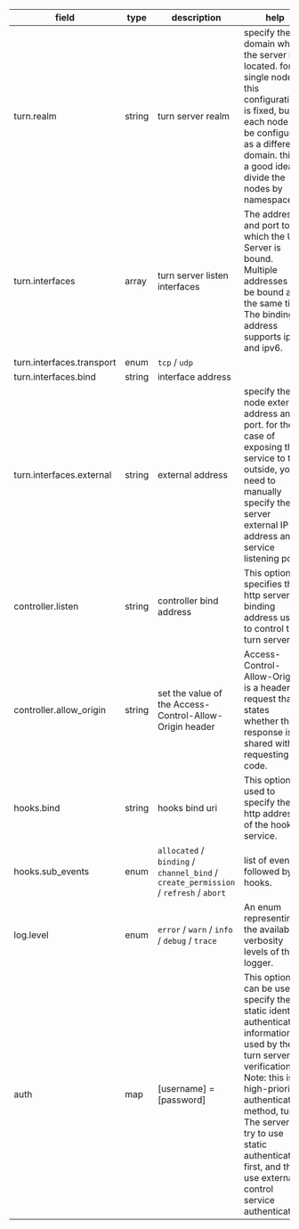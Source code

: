 | field                     | type   | description                                                                             | help                                                                                                                                                                                                                                                                                                |
|---------------------------|--------|-----------------------------------------------------------------------------------------|-----------------------------------------------------------------------------------------------------------------------------------------------------------------------------------------------------------------------------------------------------------------------------------------------------|
| turn.realm                | string | turn server realm                                                                       | specify the domain where the server is located. for a single node, this configuration is fixed, but each node can be configured as a different domain. this is a good idea to divide the nodes by namespace.                                                                                        |
| turn.interfaces           | array  | turn server listen interfaces                                                           | The address and port to which the UDP Server is bound. Multiple addresses can be bound at the same time. The binding address supports ipv4 and ipv6.                                                                                                                                                |
| turn.interfaces.transport | enum   | `tcp` / `udp`                                                                           |                                                                                                                                                                                                                                                                                                     |
| turn.interfaces.bind      | string | interface address                                                                       |                                                                                                                                                                                                                                                                                                     |
| turn.interfaces.external  | string | external address                                                                        | specify the node external address and port. for the case of exposing the service to the outside, you need to manually specify the server external IP address and service listening port.                                                                                                            |
| controller.listen         | string | controller bind address                                                                 | This option specifies the http server binding address used to control the turn server.                                                                                                                                                                                                              |
| controller.allow_origin   | string | set the value of the Access-Control-Allow-Origin header                                 | Access-Control-Allow-Origin is a header request that states whether the response is shared with requesting code.                                                                                                                                                                                    |
| hooks.bind                | string | hooks bind uri                                                                          | This option is used to specify the http address of the hooks service.                                                                                                                                                                                                                               |
| hooks.sub_events          | enum   | `allocated` / `binding` / `channel_bind` / `create_permission` / `refresh` / `abort`    | list of events followed by hooks.                                                                                                                                                                                                                                                                   |
| log.level                 | enum   | `error` / `warn` / `info` / `debug` / `trace`                                           | An enum representing the available verbosity levels of the logger.                                                                                                                                                                                                                                  |
| auth                      | map    | [username] = [password]                                                                 | This option can be used to specify the static identity authentication information used by the turn server for verification. Note: this is a high-priority authentication method, turn The server will try to use static authentication first, and then use external control service authentication. |